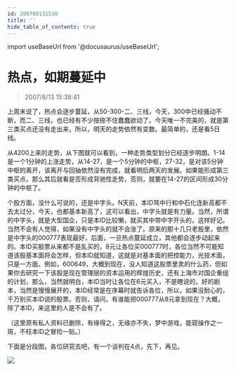 ```yaml
---
id: 200708131538 
title: ''
hide_table_of_contents: true
---
```


import useBaseUrl from '@docusaurus/useBaseUrl';

# 热点，如期蔓延中

> 2007/8/13 15:38:41

<div style={{color: '#FF0000', fontWeight: 'bold'}}>

上周末说了，热点会逐步蔓延，从50-300-二、三线，今天，300中已经骚动不断，而二、三线，也已经有不少按捺不住蠢蠢欲动了。今天唯一不完美的，就是第三类买点还没有走出来，所以，明天的走势依然有变数。最简单的，还是看5日线。

 

从4200上来的走势，从下图就可以看到，一种走势类型划分已经逐步明朗。1-14是一个1分钟的上涨走势，从14-27，是一个5分钟的中枢，27-32，是对该5分钟中枢的离开，该离开与回抽依然没有完成，就看明后两天的发展。如果能形成第三类买点，那么其后就看是否形成背驰性走势，否则，就要在14-27的区间形成30分钟的中枢了。

 

个股方面，没什么可说的，还是中字头。N天前，本ID骂中行和中石化连新高都不去太过分，今天，也都基本新高了，这可以看出，中字头就是有力量。当然，所谓的中字头，就是大型国企，只是本ID比较懒，就买其中带中字开头的，这样好记。当然不会有人觉得，如果没有中字头的就不会涨了。原来的那十几只老股里，依然是中字头的000777表现最好，后面，一旦热点蔓延成立，其他都会逐步动起来的。本ID买股票从来都不是乱买的，8元让各位买000777时，各位当然不可能知道该股基本面将会怎样，但本ID就知道，这就是对基本面的把控能力，光技术面，只是一方面。例如，600649，大概到现在，没人知道这股票里卖的什么药，但如果你去研究一下该股是现在管理层的资本运用的辉煌历史，还有上海市对国企重组的计划，那么，当然就明白，本ID当时让各位在6元买入，不是瞎说的。好的剧本，当然是慢慢展开的，本ID经常是在序幕时就告诉各位，所以，如果没耐心的，千万别买本ID说的股票。否则，请问，有谁能把000777从8元拿到现在？大概，除了本ID，来这里的人是不会有了。

 

（这里原有私人资料已删除，有缘得之，无缘亦不失，梦中游戏，能窥操作之一斑，不枉本ID之冒险一贴。）

 

 下面是分段图，各位研究去吧，有一个谈判在4点，先下，再见。

 </div>

 <div style={{textAlign: 'left'}}>
<img src={useBaseUrl('/img/economics/200708131538/20070813.jpg')} /><br/><br/>
</div>